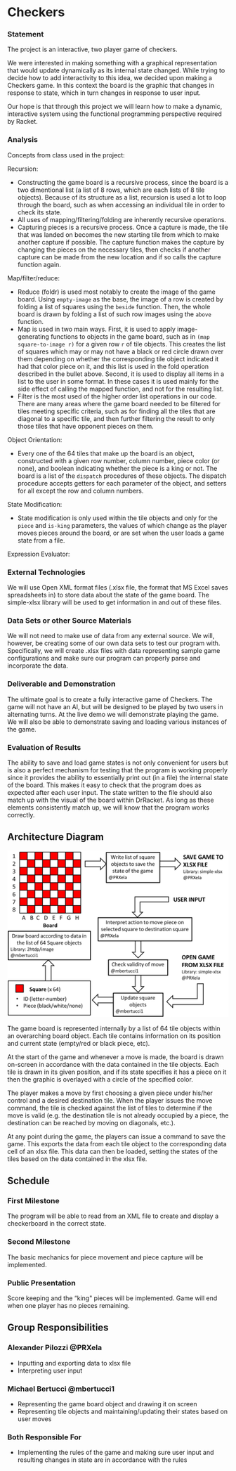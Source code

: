 # Checkers

### Statement
The project is an interactive, two player game of checkers. 

We were interested in making something with a graphical representation that would update dynamically as its internal state changed. While trying to decide how to add interactivity to this idea, we decided upon making a Checkers game. In this context the board is the graphic that changes in response to state, which in turn changes in response to user input.

Our hope is that through this project we will learn how to make a dynamic, interactive system using the functional programming perspective required by Racket.

### Analysis
Concepts from class used in the project:

Recursion:
- Constructing the game board is a recursive process, since the board is a two dimentional list (a list of 8 rows, which are each lists of 8 tile objects). Because of its structure as a list, recursion is used a lot to loop through the board, such as when accessing an individual tile in order to check its state.
- All uses of mapping/filtering/folding are inherently recursive operations.
- Capturing pieces is a recursive process. Once a capture is made, the tile that was landed on becomes the new starting tile from which to make another capture if possible. The capture function makes the capture by changing the pieces on the necessary tiles, then checks if another capture can be made from the new location and if so calls the capture function again.

Map/filter/reduce: 
- Reduce (foldr) is used most notably to create the image of the game board. Using `empty-image` as the base, the image of a row is created by folding a list of squares using the `beside` function. Then, the whole board is drawn by folding a list of such row images using the `above` function.
- Map is used in two main ways. First, it is used to apply image-generating functions to objects in the game board, such as in `(map square-to-image r)` for a given row `r` of tile objects. This creates the list of squares which may or may not have a black or red circle drawn over them depending on whether the corresponding tile object indicated it had that color piece on it, and this list is used in the fold operation described in the bullet above. Second, it is used to display all items in a list to the user in some format. In these cases it is used mainly for the side effect of calling the mapped function, and not for the resulting list.
- Filter is the most used of the higher order list operations in our code. There are many areas where the game board needed to be filtered for tiles meeting specific criteria, such as for finding all the tiles that are diagonal to a specific tile, and then further filtering the result to only those tiles that have opponent pieces on them.

Object Orientation: 
- Every one of the 64 tiles that make up the board is an object, constructed with a given row number, column number, piece color (or none), and boolean indicating whether the piece is a king or not. The board is a list of the `dispatch` procedures of these objects. The dispatch procedure accepts getters for each parameter of the object, and setters for all except the row and column numbers.

State Modification: 
- State modification is only used within the tile objects and only for the `piece` and `is-king` parameters, the values of which change as the player moves pieces around the board, or are set when the user loads a game state from a file.

Expression Evaluator: 

### External Technologies
We will use Open XML format files (.xlsx file, the format that MS Excel saves spreadsheets in) to store data about the state of the game board. The simple-xlsx library will be used to get information in and out of these files.

### Data Sets or other Source Materials
We will not need to make use of data from any external source. We will, however, be creating some of our own data sets to test our program with. Specifically, we will create .xlsx files with data representing sample game configurations and make sure our program can properly parse and incorporate the data.

### Deliverable and Demonstration
The ultimate goal is to create a fully interactive game of Checkers. The game will not have an AI, but will be designed to be played by two users in alternating turns. At the live demo we will demonstrate playing the game. We will also be able to demonstrate saving and loading various instances of the game.

### Evaluation of Results
The ability to save and load game states is not only convenient for users but is also a perfect mechanism for testing that the program is working properly since it provides the ability to essentially print out (in a file) the internal state of the board. This makes it easy to check that the program does as expected after each user input. The state written to the file should also match up with the visual of the board within DrRacket. As long as these elements consistently match up, we will know that the program works correctly.

## Architecture Diagram
![Diagram](/fp4-architecture-diagram.png?raw=true)
    
The game board is represented internally by a list of 64 tile objects within an overarching board object. Each tile contains information on its position and current state (empty/red or black piece, etc).

At the start of the game and whenever a move is made, the board is drawn on-screen in accordance with the data contained in the tile objects. Each tile is drawn in its given position, and if its state specifies it has a piece on it then the graphic is overlayed with a circle of the specified color.

The player makes a move by first choosing a given piece under his/her control and a desired destination tile. When the player issues the move command, the tile is checked against the list of tiles to determine if the move is valid (e.g. the destination tile is not already occupied by a piece, the destination can be reached by moving on diagonals, etc.).

At any point during the game, the players can issue a command to save the game. This exports the data from each tile object to the corresponding data cell of an xlsx file. This data can then be loaded, setting the states of the tiles based on the data contained in the xlsx file.

## Schedule

### First Milestone
The program will be able to read from an XML file to create and display a checkerboard in the correct state.

### Second Milestone
The basic mechanics for piece movement and piece capture will be implemented. 

### Public Presentation
Score keeping and the “king" pieces will be implemented. Game will end when one player has no pieces remaining.

## Group Responsibilities

### Alexander Pilozzi @PRXela
- Inputting and exporting data to xlsx file
- Interpreting user input

### Michael Bertucci @mbertucci1
- Representing the game board object and drawing it on screen
- Representing tile objects and maintaining/updating their states based on user moves

### Both Responsible For
- Implementing the rules of the game and making sure user input and resulting changes in state are in accordance with the rules
